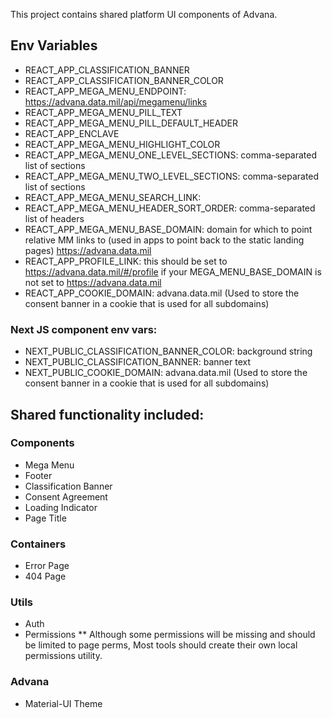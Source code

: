 This project contains shared platform UI components of Advana.

## Env Variables

* REACT_APP_CLASSIFICATION_BANNER
* REACT_APP_CLASSIFICATION_BANNER_COLOR
* REACT_APP_MEGA_MENU_ENDPOINT: https://advana.data.mil/api/megamenu/links
* REACT_APP_MEGA_MENU_PILL_TEXT
* REACT_APP_MEGA_MENU_PILL_DEFAULT_HEADER
* REACT_APP_ENCLAVE
* REACT_APP_MEGA_MENU_HIGHLIGHT_COLOR
* REACT_APP_MEGA_MENU_ONE_LEVEL_SECTIONS: comma-separated list of sections
* REACT_APP_MEGA_MENU_TWO_LEVEL_SECTIONS: comma-separated list of sections
* REACT_APP_MEGA_MENU_SEARCH_LINK:
* REACT_APP_MEGA_MENU_HEADER_SORT_ORDER: comma-separated list of headers
* REACT_APP_MEGA_MENU_BASE_DOMAIN: domain for which to point relative MM links to (used in apps to point back to the static landing pages) https://advana.data.mil
* REACT_APP_PROFILE_LINK: this should be set to https://advana.data.mil/#/profile if your MEGA_MENU_BASE_DOMAIN is not set to https://advana.data.mil
* REACT_APP_COOKIE_DOMAIN: advana.data.mil (Used to store the consent banner in a cookie that is used for all subdomains)

### Next JS component env vars:

* NEXT_PUBLIC_CLASSIFICATION_BANNER_COLOR: background string
* NEXT_PUBLIC_CLASSIFICATION_BANNER: banner text
* NEXT_PUBLIC_COOKIE_DOMAIN: advana.data.mil (Used to store the consent banner in a cookie that is used for all subdomains)

## Shared functionality included:

### Components
* Mega Menu
* Footer
* Classification Banner
* Consent Agreement
* Loading Indicator
* Page Title

### Containers
* Error Page
* 404 Page

### Utils
* Auth
* Permissions
** Although some permissions will be missing and should be limited to page perms, Most tools should create their own local permissions utility.

### Advana
* Material-UI Theme

